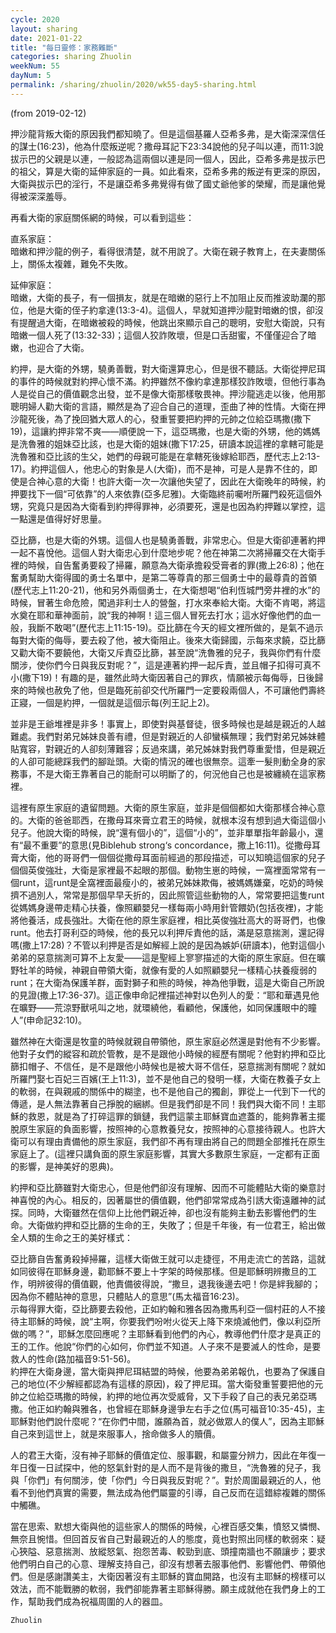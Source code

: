 ```yaml
---
cycle: 2020
layout: sharing
date: 2021-01-22
title: "每日靈修：家務難斷"
categories: sharing Zhuolin
weekNum: 55
dayNum: 5
permalink: /sharing/zhuolin/2020/wk55-day5-sharing.html
---
```

(from 2019-02-12)

押沙龍背叛大衛的原因我們都知曉了。但是這個基羅人亞希多弗，是大衛深深信任的謀士(16:23)，他為什麼叛逆呢？撒母耳記下23:34說他的兒子叫以連，而11:3說拔示巴的父親是以連，一般認為這兩個以連是同一個人，因此，亞希多弗是拔示巴的祖父，算是大衛的延伸家庭的一員。如此看來，亞希多弗的叛逆有更深的原因，大衛與拔示巴的淫行，不是讓亞希多弗覺得有做了國丈爺他爹的榮耀，而是讓他覺得被深深羞辱。  

再看大衛的家庭關係網的時候，可以看到這些：  

直系家庭：    
暗嫩和押沙龍的例子，看得很清楚，就不用說了。大衛在親子教育上，在夫妻關係上，關係太複雜，難免不失敗。  

延伸家庭：    
暗嫩，大衛的長子，有一個損友，就是在暗嫩的惡行上不加阻止反而推波助瀾的那位，他是大衛的侄子約拿達(13:3-4)。這個人，早就知道押沙龍對暗嫩的恨，卻沒有提醒過大衛，在暗嫩被殺的時候，他跳出來顯示自己的聰明，安慰大衛說，只有暗嫩一個人死了(13:32-33)；這個人狡詐敗壞，但是口舌甜蜜，不僅僅迎合了暗嫩，也迎合了大衛。  

約押，是大衛的外甥，驍勇善戰，對大衛還算忠心，但是很不聽話。大衛從押尼珥的事件的時候就對約押心懷不滿。約押雖然不像約拿達那樣狡詐敗壞，但他行事為人是從自己的價值觀念出發，並不是像大衛那樣敬畏神。押沙龍逃走以後，他用那聰明婦人勸大衛的言語，顯然是為了迎合自己的道理，歪曲了神的性情。大衛在押沙龍死後，為了挽回猶大眾人的心，發重誓要把約押的元帥之位給亞瑪撒(撒下19)，這讓約押非常不爽——順便說一下，這亞瑪撒，也是大衛的外甥，他的媽媽是洗魯雅的姐妹亞比該，也是大衛的姐妹(撒下17:25，研讀本說這裡的拿轄可能是洗魯雅和亞比該的生父，她們的母親可能是在拿轄死後嫁給耶西，歷代志上2:13-17)。約押這個人，他忠心的對象是人(大衛)，而不是神，可是人是靠不住的，即使是合神心意的大衛！也許大衛一次一次讓他失望了，因此在大衛晚年的時候，約押要找下一個“可依靠”的人來依靠(亞多尼雅)。大衛臨終前囑咐所羅門殺死這個外甥，究竟只是因為大衛看到約押得罪神，必須要死，還是也因為約押難以掌控，這一點還是值得好好思量。  

亞比篩，也是大衛的外甥。這個人也是驍勇善戰，非常忠心。但是大衛卻連著約押一起不喜悅他。這個人對大衛忠心到什麼地步呢？他在神第二次將掃羅交在大衛手裡的時候，自告奮勇要殺了掃羅，願意為大衛承擔殺受膏者的罪(撒上26:8)；他在奮勇幫助大衛得國的勇士名單中，是第二等尊貴的那三個勇士中的最尊貴的首領(歷代志上11:20-21)，他和另外兩個勇士，在大衛想喝“伯利恆城門旁井裡的水”的時候，冒著生命危險，闖過非利士人的營盤，打水來奉給大衛。大衛不肯喝，將這水奠在耶和華神面前，說“我的神啊！這三個人冒死去打水；這水好像他們的血一般，我斷不敢喝”(歷代志上11:15-19)。亞比篩在今天的經文裡所做的，是氣不過示每對大衛的侮辱，要去殺了他，被大衛阻止。後來大衛歸國，示每來求饒，亞比篩又勸大衛不要饒他，大衛又斥責亞比篩，甚至說“洗魯雅的兒子，我與你們有什麼關涉，使你們今日與我反對呢？”，這是連著約押一起斥責，並且帽子扣得可真不小(撒下19)！有趣的是，雖然此時大衛因著自己的罪疚，情願被示每侮辱，日後歸來的時候也赦免了他，但是臨死前卻交代所羅門一定要殺兩個人，不可讓他們壽終正寢，一個是約押，一個就是這個示每(列王記上2)。  

並非是王爺堆裡是非多！事實上，即使對與基督徒，很多時候也是越是親近的人越難處。我們對弟兄姊妹良善有禮，但是對親近的人卻蠻橫無理；我們對弟兄姊妹體貼寬容，對親近的人卻刻薄難容；反過來講，弟兄姊妹對我們尊重愛惜，但是親近的人卻可能總踩我們的腳趾頭。大衛的情況的確也很無奈。這牽一髮則動全身的家務事，不是大衛王靠著自己的能耐可以明斷了的，何況他自己也是被纏繞在這家務裡。  

這裡有原生家庭的遺留問題。大衛的原生家庭，並非是個個都如大衛那樣合神心意的。大衛的爸爸耶西，在撒母耳來膏立君王的時候，就根本沒有想到過大衛這個小兒子。他說大衛的時候，說“還有個小的”，這個“小的”，並非單單指年齡最小，還有“最不重要”的意思(見Biblehub strong‘s concordance，撒上16:11)。從撒母耳膏大衛，他的哥哥們一個個從撒母耳面前經過的那段描述，可以知曉這個家的兒子個個英俊強壯，大衛是家裡最不起眼的那個。動物生崽的時候，一窩裡面常常有一個runt，這runt是全窩裡面最瘦小的，被弟兄姊妹欺侮，被媽媽嫌棄，吃奶的時候擠不過別人，常常是那個早早夭折的，因此照管這些動物的人，常常要把這隻runt從媽媽身邊帶走精心扶養，像照顧嬰兒一樣每兩小時用針管餵奶(包括夜裡)，才能將他養活，成長強壯。大衛在他的原生家庭裡，相比英俊強壯高大的哥哥們，也像runt。他去打哥利亞的時候，他的長兄以利押斥責他的話，滿是惡意揣測，還記得嗎(撒上17:28)？不管以利押是否是如解經上說的是因為嫉妒(研讀本)，他對這個小弟弟的惡意揣測可算不上友愛——這是聖經上寥寥描述的大衛的原生家庭。但在曠野牡羊的時候，神親自帶領大衛，就像有愛的人如照顧嬰兒一樣精心扶養瘦弱的runt；在大衛為保護羊群，面對獅子和熊的時候，神為他爭戰，這是大衛自己所說的見證(撒上17:36-37)。這正像申命記裡描述神對以色列人的愛：“耶和華遇見他在曠野——荒涼野獸吼叫之地，就環繞他，看顧他，保護他，如同保護眼中的瞳人”(申命記32:10)。  

雖然神在大衛還是牧童的時候就親自帶領他，原生家庭必然還是對他有不少影響。他對子女們的縱容和疏於管教，是不是跟他小時候的經歷有關呢？他對約押和亞比篩扣帽子、不信任，是不是跟他小時候也是被大哥不信任，惡意揣測有關呢？就如所羅門娶七百妃三百嬪(王上11:3)，並不是他自己的發明一樣，大衛在教養子女上的軟弱，在與親戚的關係中的糊塗，也不是他自己的獨創，罪從上一代到下一代的傳遞，是人無法靠著自己掙脫的綑綁。但是我們卻是不同！我們與大衛不同！主耶穌的救恩，就是為了打碎這罪的鎖鏈，我們這蒙主耶穌寶血遮蓋的，能夠靠著主擺脫原生家庭的負面影響，按照神的心意教養兒女，按照神的心意接待親人。也許大衛可以有理由責備他的原生家庭，我們卻不再有理由將自己的問題全部推托在原生家庭上了。(這裡只講負面的原生家庭影響，其實大多數原生家庭，一定都有正面的影響，是神美好的恩典)。  

約押和亞比篩雖對大衛忠心，但是他們卻沒有理解、因而不可能體貼大衛的樂意討神喜悅的內心。相反的，因著屬世的價值觀，他們卻常常成為引誘大衛遠離神的試探。同時，大衛雖然在信仰上比他們親近神，卻也沒有能夠主動去影響他們的生命。大衛做約押和亞比篩的生命的王，失敗了；但是千年後，有一位君王，給出做全人類的生命之王的美好樣式：  

亞比篩自告奮勇殺掉掃羅，這樣大衛做王就可以走捷徑，不用走流亡的苦路，這就如同彼得在耶穌身邊，勸耶穌不要上十字架的時候那樣。但是耶穌明辨撒旦的工作，明辨彼得的價值觀，他責備彼得說，“撒旦，退我後邊去吧！你是絆我腳的；因為你不體貼神的意思，只體貼人的意思”(馬太福音16:23)。    
示每得罪大衛，亞比篩要去殺他，正如約翰和雅各因為撒馬利亞一個村莊的人不接待主耶穌的時候，說“主啊，你要我們吩咐火從天上降下來燒滅他們，像以利亞所做的嗎？”，耶穌怎麼回應呢？主耶穌看到他們的內心，教導他們什麼才是真正的王的工作。他說“你們的心如何，你們並不知道。人子來不是要滅人的性命，是要救人的性命(路加福音9:51-56)。    
約押在大衛身邊，當大衛與押尼珥結盟的時候，他要為弟弟報仇，也要為了保護自己的地位(不少解經都認為有這樣的原因)，殺了押尼珥。當大衛發重誓要把他的元帥之位給亞瑪撒的時候，約押的地位再次受威脅，又下手殺了自己的表兄弟亞瑪撒。他正如約翰與雅各，也曾經在耶穌身邊爭左右手之位(馬可福音10:35-45)，主耶穌對他們說什麼呢？“在你們中間，誰願為首，就必做眾人的僕人”，因為主耶穌自己來到這世上，就是來服事人，捨命做多人的贖價。  

人的君王大衛，沒有神子耶穌的價值定位、服事觀，和屬靈分辨力，因此在年復一年日復一日試探中，他的怒氣針對的是人而不是背後的撒旦，“洗魯雅的兒子，我與「你們」有何關涉，使「你們」今日與我反對呢？”。對於周圍最親近的人，他看不到他們真實的需要，無法成為他們屬靈的引導，自己反而在這錯綜複雜的關係中觸礁。  

當在思索、默想大衛與他的這些家人的關係的時候，心裡百感交集，憤怒又憐憫、無奈且惋惜。但回首反省自己對最親近的人的態度，竟也對照出同樣的軟弱來：疑心狹隘、惡意揣測、放縱怒氣、抱怨苦毒、較勁到底、頭撞南牆也不願讓步；要求他們明白自己的心意、理解支持自己，卻沒有想著去服事他們、影響他們、帶領他們。但是感謝讚美主，大衛因著沒有主耶穌的寶血開路，也沒有主耶穌的榜樣可以效法，而不能戰勝的軟弱，我們卻能靠著主耶穌得勝。願主成就他在我們身上的工作，幫助我們成為祝福周圍的人的器皿。  

`Zhuolin`  
